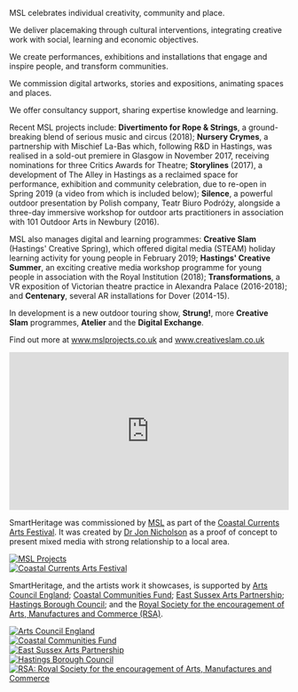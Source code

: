 MSL celebrates individual creativity, community and place. 

We deliver placemaking through cultural interventions, integrating creative work with social, learning and economic objectives.

We create performances, exhibitions and installations that engage and inspire people, and transform communities.

We commission digital artworks, stories and expositions, animating spaces and places.

We offer consultancy support, sharing expertise knowledge and learning.

Recent MSL projects include: **Divertimento for Rope & Strings**, a ground-breaking blend of serious music and circus (2018); **Nursery Crymes**, a partnership with Mischief La-Bas which, following R&D in Hastings, was realised in a sold-out premiere in Glasgow in November 2017, receiving nominations for three Critics Awards for Theatre; **Storylines** (2017), a development of The Alley in Hastings as a reclaimed space for performance, exhibition and community celebration, due to re-open in Spring 2019 (a video from which is included below); **Silence**, a powerful outdoor presentation by Polish company, Teatr Biuro Podróży, alongside a three-day immersive workshop for outdoor arts practitioners in association with 101 Outdoor Arts in Newbury (2016).

MSL also manages digital and learning programmes: **Creative Slam** (Hastings' Creative Spring), which offered digital media (STEAM) holiday learning activity for young people in February 2019; **Hastings' Creative Summer**, an exciting creative media workshop programme for young people in association with the Royal Institution (2018); **Transformations**, a VR exposition of Victorian theatre practice in Alexandra Palace (2016-2018); and **Centenary**, several AR installations for Dover (2014-15). 

In development is a new outdoor touring show, **Strung!**, more **Creative Slam** programmes, **Atelier** and the **Digital Exchange**.

Find out more at <a href="http://www.mslprojects.co.uk/">www.mslprojects.co.uk</a> and <a href="http://www.creativeslam.co.uk/">www.creativeslam.co.uk</a>

<div style="padding:56.25% 0 0 0;position:relative;"><iframe src="https://player.vimeo.com/video/231704848?byline=0&portrait=0" style="position:absolute;top:0;left:0;width:100%;height:100%;" frameborder="0" allow="autoplay; fullscreen" allowfullscreen></iframe></div><script src="https://player.vimeo.com/api/player.js"></script>

SmartHeritage was commissioned by <a href='https://www.mslprojects.co.uk/'>MSL</a> as part of the <a href="http://coastalcurrents.org.uk/">Coastal Currents Arts Festival</a>. It was created by <a href="https://www.drjonnicholson.com">Dr Jon Nicholson</a> as a proof of concept to present mixed media with strong relationship to a local area.

<div class="row justify-content-center py-2">
    <div class="col-auto text-center">
        <a href='https://www.mslprojects.co.uk/'>
            <img src='/img/msl_projects.200x300.png' class='m-2 support-img' alt='MSL Projects' />
        </a>
    </div>
    <div class="col-auto text-center">
        <a href='http://coastalcurrents.org.uk/'>
            <img src='/img/coastal_currents.png' class='m-2 support-img' alt='Coastal Currents Arts Festival' />
        </a>
    </div>
</div>

SmartHeritage, and the artists work it showcases, is supported by <a href="https://www.artscouncil.org.uk/">Arts Council England</a>; <a href="https://www.tnlcommunityfund.org.uk/funding/programmes/coastal-communities-fund">Coastal Communities Fund</a>; <a href='https://www.eastsussex.gov.uk/leisureandtourism/arts/funding/east-sussex-arts-partnership/funding'>East Sussex Arts Partnership</a>; <a href='https://www.hastings.gov.uk/'>Hastings Borough Council</a>; and the <a href='https://www.thersa.org/'>Royal Society for the encouragement of Arts, Manufactures and Commerce (RSA)</a>.

<div class="row justify-content-center py-2">
    <div class="col-auto text-center">
        <a href='https://www.artscouncil.org.uk/'>
            <img src='/img/Arts Council grant_png_black.png' class='m-2 support-img' alt='Arts Council England' />
        </a>
    </div>
    <div class="col-auto text-center">
        <a href='https://www.tnlcommunityfund.org.uk/funding/programmes/coastal-communities-fund'>
            <img src='/img/Coastal Communities Fund logo_1.jpg' class='m-2 support-img' alt='Coastal Communities Fund' />
        </a>
    </div>
    <div class="col-auto text-center">
        <a href='https://www.eastsussex.gov.uk/leisureandtourism/arts/funding/east-sussex-arts-partnership/funding/'>
            <img src='/img/EASP_logo_02_SPOT-1.gif' class='m-2 support-img' alt='East Sussex Arts Partnership' />
        </a>
    </div>
    <div class="col-auto text-center">
        <a href='https://www.hastings.gov.uk/'>
            <img src='/img/HBC logo.png' class='m-2 support-img' alt='Hastings Borough Council' />
        </a>
    </div>
    <div class="col-auto text-center">
        <a href='https://www.thersa.org/'>
            <img src='/img/rsa.200x300.png' class='m-2 support-img' alt='RSA: Royal Society for the encouragement of Arts, Manufactures and Commerce' />
        </a>
    </div>
</div>
